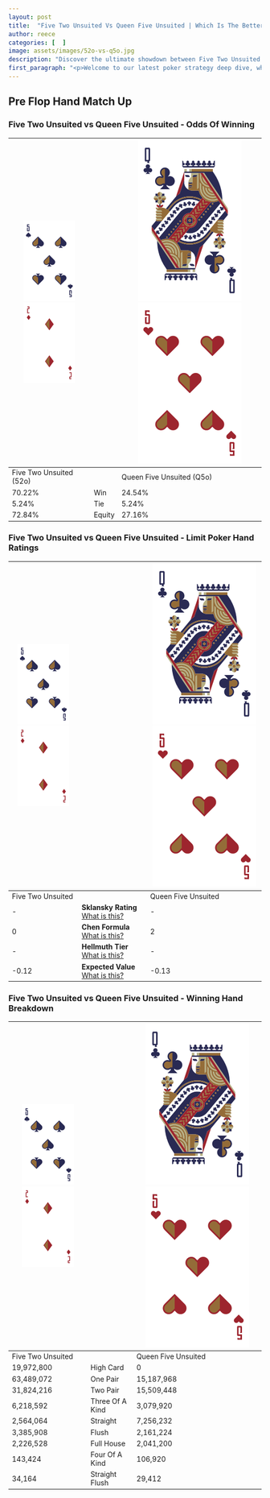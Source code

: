 ```yaml
---
layout: post
title:  "Five Two Unsuited Vs Queen Five Unsuited | Which Is The Better Hand In Poker? A Complete Guide"
author: reece
categories: [  ]
image: assets/images/52o-vs-q5o.jpg
description: "Discover the ultimate showdown between Five Two Unsuited and Queen Five Unsuited in poker! Uncover the odds, strategies, and scenarios where one hand triumphs over the other. Get ready to up your poker game with this thrilling analysis."
first_paragraph: "<p>Welcome to our latest poker strategy deep dive, where we're pitting two distinct hands against each other in a high-stakes showdown: Five Two Unsuited vs Queen Five Unsuited.</p><p>In the dynamic world of poker, every decision counts, and knowing which hand holds the upper hand is key to your success at the table.</p><p>In this article, we'll dissect these two hands, explore the scenarios where one dominates the other, and equip you with the knowledge to make strategic choices that can tip the odds in your favor.</p><p>Get ready to unravel the intriguing dynamics of these poker hands and elevate your game to new heights.</p>"
---
```




[comment]: # (sp0)

## Pre Flop Hand Match Up

<div class="table hand-ratings" markdown="1"> 



### Five Two Unsuited vs Queen Five Unsuited - Odds Of Winning


    
| ![image info](assets/images/hand1/5.png) ![image info](assets/images/hand1/2o.png) |  | ![image info](assets/images/hand2/Q.png) ![image info](assets/images/hand2/5o.png) |
| -------- | -------- | -------- |
| Five Two Unsuited (52o) |  | Queen Five Unsuited (Q5o) |
| 70.22% | Win | 24.54% |
| 5.24% | Tie | 5.24% |
| 72.84% | Equity | 27.16% |




[comment]: # (sp1)



### Five Two Unsuited vs Queen Five Unsuited - Limit Poker Hand Ratings


    
| ![image info](assets/images/hand1/5.png) ![image info](assets/images/hand1/2o.png) |  | ![image info](assets/images/hand2/Q.png) ![image info](assets/images/hand2/5o.png) |
| -------- | -------- | -------- |
| Five Two Unsuited |  | Queen Five Unsuited |
| - | **Sklansky Rating** [What is this?](/sklansky-rating-explained) | - |
| 0 | **Chen Formula** [What is this?](/chen-formula-explained) | 2 |
| - | **Hellmuth Tier** [What is this?](/Hellmuth-tier-explained) | - |
| -0.12 | **Expected Value** [What is this?](/expected-value-explained) | -0.13 |




[comment]: # (sp2)



### Five Two Unsuited vs Queen Five Unsuited - Winning Hand Breakdown


    
| ![image info](assets/images/hand1/5.png) ![image info](assets/images/hand1/2o.png) |  | ![image info](assets/images/hand2/Q.png) ![image info](assets/images/hand2/5o.png) |
| -------- | -------- | -------- |
| Five Two Unsuited |  | Queen Five Unsuited |
| 19,972,800 | High Card | 0 |
| 63,489,072 | One Pair | 15,187,968 |
| 31,824,216 | Two Pair | 15,509,448 |
| 6,218,592 | Three Of A Kind | 3,079,920 |
| 2,564,064 | Straight | 7,256,232 |
| 3,385,908 | Flush | 2,161,224 |
| 2,226,528 | Full House | 2,041,200 |
| 143,424 | Four Of A Kind | 106,920 |
| 34,164 | Straight Flush | 29,412 |




[comment]: # (sp3)



</div>

[comment]: # (sp4)



[comment]: # (sp5)

